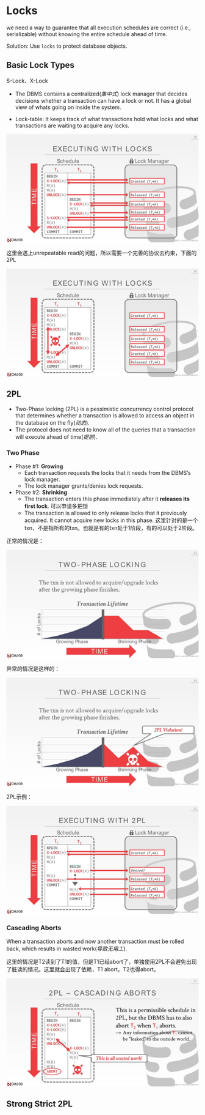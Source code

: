 # Locks

we need a way to guarantee that all execution schedules are correct (i.e., serializable) without  knowing the entire schedule ahead of time.

Solution: Use `locks` to protect database objects.

## Basic Lock Types

S-Lock、X-Lock

- The DBMS contains a centralized(*集中式*) lock manager that decides decisions whether a transaction can have a lock or not. It has a global view of whats going on inside the system.

- Lock-table: It keeps track of what transactions hold what locks and  what transactions are waiting to acquire any locks.

![17-twophaselocking_17](CMU445-17-Two-Phase-Locking-Concurrency-Control/17-twophaselocking_17.JPG)

这里会遇上unrepeatable read的问题，所以需要一个完善的协议去约束，下面的2PL

![17-twophaselocking_18](CMU445-17-Two-Phase-Locking-Concurrency-Control/17-twophaselocking_18.JPG)

## 2PL

- Two-Phase locking (2PL) is a pessimistic concurrency control protocol that determines whether a transaction is allowed to access an object in the database on the fly(*动态*). 
- The protocol does not need to know all of the queries that a transaction will execute ahead of time(*提前*).

### Two Phase

- Phase #1: **Growing**
  - Each transaction requests the locks that it needs from the DBMS’s lock manager.
  - The lock manager grants/denies lock requests.
- Phase #2: **Shrinking**
  - The transaction enters this phase immediately after it **releases its first lock**. 可以申请多把锁
  - The transaction is allowed to only release locks that it previously acquired. It cannot acquire new locks in this phase. 这里针对的是一个txn，不是指所有的txn。也就是有的txn处于1阶段，有的可以处于2阶段。

正常的情况是：

![17-twophaselocking_21](CMU445-17-Two-Phase-Locking-Concurrency-Control/17-twophaselocking_21.JPG)

异常的情况是这样的：

![17-twophaselocking_22](CMU445-17-Two-Phase-Locking-Concurrency-Control/17-twophaselocking_22.JPG)

2PL示例：

![17-twophaselocking_26](CMU445-17-Two-Phase-Locking-Concurrency-Control/17-twophaselocking_26.JPG)

### Cascading Aborts

When a transaction aborts and now another transaction must be rolled back, which results in wasted work(*导致无用工*).

这里的情况是T2读到了T1的值，但是T1已经abort了，单独使用2PL不会避免出现了脏读的情况。这里就会出现了依赖，T1 abort，T2也得abort。

![17-twophaselocking_29](CMU445-17-Two-Phase-Locking-Concurrency-Control/17-twophaselocking_29.JPG)

## Strong Strict 2PL



